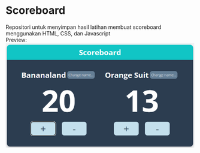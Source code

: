 # Scoreboard
Repositori untuk menyimpan hasil latihan membuat scoreboard menggunakan HTML, CSS, dan Javascript  
Preview:  
![Preview Scoreboard](/assets/img/img1.png "Preview Scoreboard")
